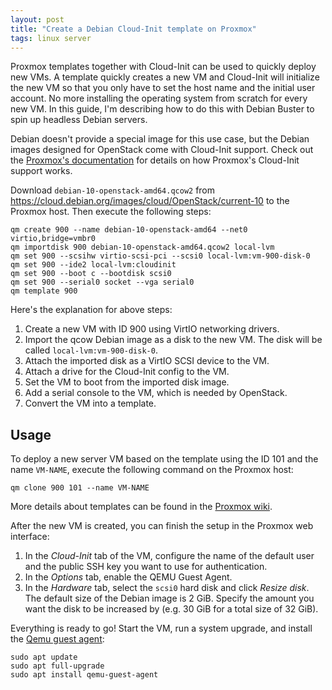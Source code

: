 ```yaml
---
layout: post
title: "Create a Debian Cloud-Init template on Proxmox"
tags: linux server
---
```


Proxmox templates together with Cloud-Init can be used to quickly deploy new VMs. A template quickly creates a new VM
and Cloud-Init will initialize the new VM so that you only have to set the host name and the initial user account.
No more installing the operating system from scratch for every new VM. In this guide, I'm describing how to do this with
Debian Buster to spin up headless Debian servers. 

Debian doesn't provide a special image for this use case, but the Debian images designed for OpenStack come with
Cloud-Init support. Check out the [Proxmox's documentation](https://pve.proxmox.com/wiki/Cloud-Init_Support) for details
on how Proxmox's Cloud-Init support works.

Download `debian-10-openstack-amd64.qcow2` from <https://cloud.debian.org/images/cloud/OpenStack/current-10> to the
Proxmox host. Then execute the following steps:

```shell
qm create 900 --name debian-10-openstack-amd64 --net0 virtio,bridge=vmbr0
qm importdisk 900 debian-10-openstack-amd64.qcow2 local-lvm
qm set 900 --scsihw virtio-scsi-pci --scsi0 local-lvm:vm-900-disk-0
qm set 900 --ide2 local-lvm:cloudinit
qm set 900 --boot c --bootdisk scsi0
qm set 900 --serial0 socket --vga serial0
qm template 900
```

Here's the explanation for above steps:

1. Create a new VM with ID 900 using VirtIO networking drivers.
2. Import the qcow Debian image as a disk to the new VM. The disk will be called `local-lvm:vm-900-disk-0`.
3. Attach the imported disk as a VirtIO SCSI device to the VM.
4. Attach a drive for the Cloud-Init config to the VM.
5. Set the VM to boot from the imported disk image.
6. Add a serial console to the VM, which is needed by OpenStack.
7. Convert the VM into a template.

## Usage

To deploy a new server VM based on the template using the ID 101 and the name `VM-NAME`, execute the following command
on the Proxmox host:

```shell
qm clone 900 101 --name VM-NAME
```

More details about templates can be found in the [Proxmox wiki](https://pve.proxmox.com/wiki/VM_Templates_and_Clones).

After the new VM is created, you can finish the setup in the Proxmox web interface:

1. In the *Cloud-Init* tab of the VM, configure the name of the default user and the public SSH key you want to use for
authentication.
2. In the *Options* tab, enable the QEMU Guest Agent.
3. In the *Hardware* tab, select the `scsi0` hard disk and click *Resize disk*. The default size of the Debian image is
2 GiB. Specify the amount you want the disk to be increased by (e.g. 30 GiB for a total size of 32 GiB).

Everything is ready to go! Start the VM, run a system upgrade, and install the
[Qemu guest agent](https://pve.proxmox.com/wiki/Qemu-guest-agent):

```shell
sudo apt update
sudo apt full-upgrade
sudo apt install qemu-guest-agent
```
